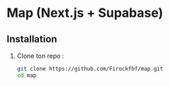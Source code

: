 # Map (Next.js + Supabase)

## Installation

1. Clone ton repo :
   ```bash
   git clone https://github.com/Firockfbf/map.git
   cd map
